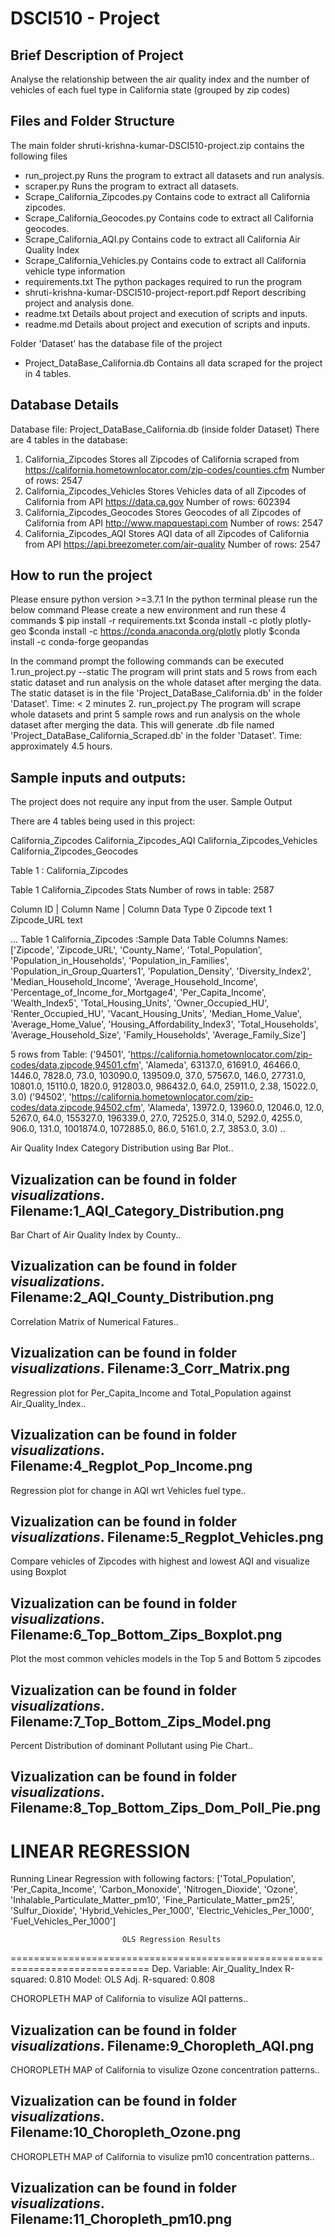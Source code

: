 # DSCI510 - Project

## Brief Description of Project
Analyse the relationship between the air quality index and the number of vehicles of each
fuel type in California state (grouped by zip codes)

## Files and Folder Structure

The main folder shruti-krishna-kumar-DSCI510-project.zip contains the following files
- run_project.py
Runs the program to extract all datasets and run analysis.
- scraper.py
Runs the program to extract all datasets.
- Scrape_California_Zipcodes.py
Contains code to extract all California zipcodes.
- Scrape_California_Geocodes.py
Contains code to extract all California geocodes.
- Scrape_California_AQI.py
Contains code to extract all California Air Quality Index
- Scrape_California_Vehicles.py
Contains code to extract all California vehicle type information
- requirements.txt
The python packages required to run the program
- shruti-krishna-kumar-DSCI510-project-report.pdf
Report describing project and analysis done.
- readme.txt
Details about project and execution of scripts and inputs.
- readme.md
Details about project and execution of scripts and inputs.

Folder 'Dataset' has the database file of the project
- Project_DataBase_California.db
Contains all data scraped for the project in 4 tables.

## Database Details
Database file: Project_DataBase_California.db (inside folder Dataset)
There are 4 tables in the database: 
1. California_Zipcodes
Stores all Zipcodes of California scraped from
https://california.hometownlocator.com/zip-codes/counties.cfm
Number of rows: 2547
2. California_Zipcodes_Vehicles
Stores Vehicles data of all Zipcodes of California from API https://data.ca.gov
Number of rows: 602394
3. California_Zipcodes_Geocodes
Stores Geocodes of all Zipcodes of California from API http://www.mapquestapi.com
Number of rows: 2547
4. California_Zipcodes_AQI
Stores AQI data of all Zipcodes of California from API https://api.breezometer.com/air-quality
Number of rows: 2547

## How to run the project
Please ensure python version >=3.7.1
In the python terminal please run the below command
Please create a new environment and run these 4 commands
$ pip install -r requirements.txt
$conda install -c plotly plotly-geo
$conda install -c https://conda.anaconda.org/plotly plotly
$conda install -c conda-forge geopandas


In the command prompt the following commands can be executed
1.run_project.py --static
The program will print stats and 5 rows from each static dataset and run analysis on the whole dataset after merging the data.
The static dataset is in the file 'Project_DataBase_California.db' in the folder 'Dataset'.
Time: < 2 minutes
2. run_project.py
The program will scrape whole datasets and print 5 sample rows and run analysis on the whole dataset after merging the data.
This will generate .db file named 'Project_DataBase_California_Scraped.db' in the folder 'Dataset'.
Time: approximately 4.5 hours.

## Sample inputs and outputs:
The project does not require any input from the user. 
Sample Output

There are 4 tables being used in this project:

California_Zipcodes
California_Zipcodes_AQI
California_Zipcodes_Vehicles
California_Zipcodes_Geocodes


Table  1 :  California_Zipcodes


Table  1 California_Zipcodes  Stats
Number of rows in table:  2587

Column ID  |           Column Name           |          Column Data Type
0           Zipcode                                         text
1           Zipcode_URL                                     text

...
Table  1 California_Zipcodes  :Sample Data
Table Columns Names:
 ['Zipcode', 'Zipcode_URL', 'County_Name', 'Total_Population', 'Population_in_Households', 'Population_in_Families', 'Population_in_Group_Quarters1', 'Population_Density', 'Diversity_Index2', 'Median_Household_Income', 'Average_Household_Income', 'Percentage_of_Income_for_Mortgage4', 'Per_Capita_Income', 'Wealth_Index5', 'Total_Housing_Units', 'Owner_Occupied_HU', 'Renter_Occupied_HU', 'Vacant_Housing_Units', 'Median_Home_Value', 'Average_Home_Value', 'Housing_Affordability_Index3', 'Total_Households', 'Average_Household_Size', 'Family_Households', 'Average_Family_Size']

5 rows from Table:
('94501', 'https://california.hometownlocator.com/zip-codes/data,zipcode,94501.cfm', 'Alameda', 63137.0, 61691.0, 46466.0, 1446.0, 7828.0, 73.0, 103090.0, 139509.0, 37.0, 57567.0, 146.0, 27731.0, 10801.0, 15110.0, 1820.0, 912803.0, 986432.0, 64.0, 25911.0, 2.38, 15022.0, 3.0)
('94502', 'https://california.hometownlocator.com/zip-codes/data,zipcode,94502.cfm', 'Alameda', 13972.0, 13960.0, 12046.0, 12.0, 5267.0, 64.0, 155327.0, 196339.0, 27.0, 72525.0, 314.0, 5292.0, 4255.0, 906.0, 131.0, 1001874.0, 1072885.0, 86.0, 5161.0, 2.7, 3853.0, 3.0)
..

Air Quality Index Category Distribution using Bar Plot..

Vizualization can be found in folder *visualizations*. Filename:1_AQI_Category_Distribution.png
----------------------------------------------------------------------------------------------


Bar Chart of Air Quality Index by County..

Vizualization can be found in folder *visualizations*. Filename:2_AQI_County_Distribution.png
----------------------------------------------------------------------------------------------


Correlation Matrix of Numerical Fatures..

Vizualization can be found in folder *visualizations*. Filename:3_Corr_Matrix.png
----------------------------------------------------------------------------------------------


Regression plot for Per_Capita_Income and Total_Population against Air_Quality_Index..

Vizualization can be found in folder *visualizations*. Filename:4_Regplot_Pop_Income.png
----------------------------------------------------------------------------------------------


Regression plot for change in AQI wrt Vehicles fuel type..

Vizualization can be found in folder *visualizations*. Filename:5_Regplot_Vehicles.png
----------------------------------------------------------------------------------------------


Compare vehicles of Zipcodes with highest and lowest AQI and visualize using Boxplot

Vizualization can be found in folder *visualizations*. Filename:6_Top_Bottom_Zips_Boxplot.png
----------------------------------------------------------------------------------------------


Plot the most common vehicles models in the Top 5 and Bottom 5 zipcodes

Vizualization can be found in folder *visualizations*. Filename:7_Top_Bottom_Zips_Model.png
----------------------------------------------------------------------------------------------


Percent Distribution of dominant Pollutant using Pie Chart..

Vizualization can be found in folder *visualizations*. Filename:8_Top_Bottom_Zips_Dom_Poll_Pie.png
----------------------------------------------------------------------------------------------


LINEAR REGRESSION
=================
Running Linear Regression with following factors:
 ['Total_Population', 'Per_Capita_Income', 'Carbon_Monoxide', 'Nitrogen_Dioxide', 'Ozone', 'Inhalable_Particulate_Matter_pm10', 'Fine_Particulate_Matter_pm25', 'Sulfur_Dioxide', 'Hybrid_Vehicles_Per_1000', 'Electric_Vehicles_Per_1000', 'Fuel_Vehicles_Per_1000']

                             OLS Regression Results
==============================================================================
Dep. Variable:      Air_Quality_Index   R-squared:                       0.810
Model:                            OLS   Adj. R-squared:                  0.808

CHOROPLETH MAP of California to visulize AQI patterns..

Vizualization can be found in folder *visualizations*. Filename:9_Choropleth_AQI.png
----------------------------------------------------------------------------------------------
CHOROPLETH MAP of California to visulize Ozone concentration patterns..

Vizualization can be found in folder *visualizations*. Filename:10_Choropleth_Ozone.png
----------------------------------------------------------------------------------------------
CHOROPLETH MAP of California to visulize pm10 concentration patterns..

Vizualization can be found in folder *visualizations*. Filename:11_Choropleth_pm10.png
----------------------------------------------------------------------------------------------



